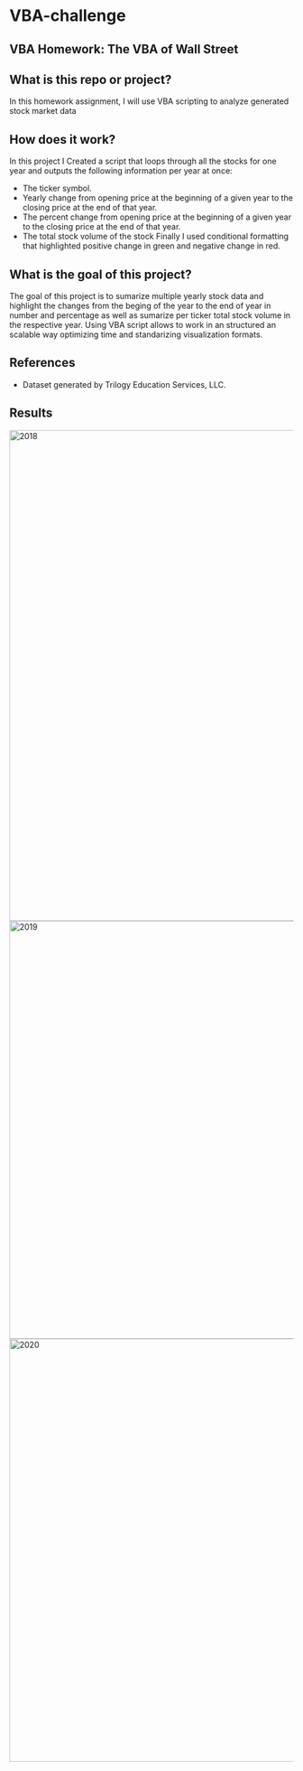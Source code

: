 # VBA-challenge
## VBA Homework: The VBA of Wall Street

## What is this repo or project? 
In this homework assignment, I will use VBA scripting to analyze generated stock market data

## How does it work?
In this project I Created a script that loops through all the stocks for one year and outputs the following information per year at once:
  * The ticker symbol.
  * Yearly change from opening price at the beginning of a given year to the closing price at the end of that year.
  * The percent change from opening price at the beginning of a given year to the closing price at the end of that year.
  * The total stock volume of the stock
Finally I used conditional formatting that highlighted positive change in green and negative change in red.

## What is the goal of this project?
The goal of this project is to sumarize multiple yearly stock data and highlight the changes from the beging of the year to the end of year in number and percentage as well as sumarize per ticker total stock volume in the respective year. Using VBA script allows to work in an structured an scalable way optimizing time and standarizing visualization formats.  

## References
* Dataset generated by Trilogy Education Services, LLC.

## Results 
<img width="869" alt="2018" src="https://user-images.githubusercontent.com/119386031/212814153-901d0fbf-2c96-4e78-b0be-4ba3314f7574.png">
<img width="740" alt="2019" src="https://user-images.githubusercontent.com/119386031/212814158-d2804e46-a1ab-4118-b209-9d4a441b2251.png">
<img width="749" alt="2020" src="https://user-images.githubusercontent.com/119386031/212814160-2eac74cc-89c5-48da-a4c3-764ca346a22d.png">
